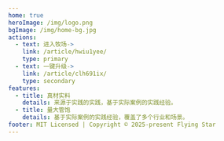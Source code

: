 ```yaml
---
home: true
heroImage: /img/logo.png
bgImage: /img/home-bg.jpg
actions:
  - text: 进入牧场->
    link: /article/hwiu1yee/
    type: primary
  - text: 一键升级->
    link: /article/clh691ix/
    type: secondary
features:
  - title: 真材实料
    details: 来源于实践的实践，基于实际案例的实践经验。
  - title: 量大管饱
    details: 基于实际案例的实践经验，覆盖了多个行业和场景。
footer: MIT Licensed | Copyright © 2025-present Flying Star
---
```

